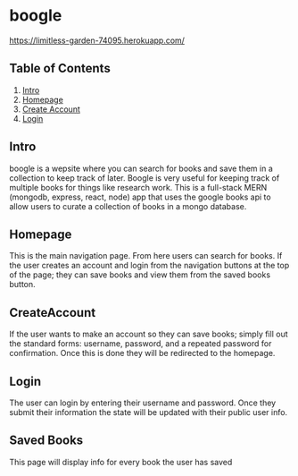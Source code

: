 # boogle
https://limitless-garden-74095.herokuapp.com/
## Table of Contents
 1. [Intro](https://github.com/The-Ryan-Mobley/boogle/new/master/README.md#Intro)
 2. [Homepage](https://github.com/The-Ryan-Mobley/boogle/new/master/README.md#Homepage)
 3. [Create Account](https://github.com/The-Ryan-Mobley/boogle/new/master/README.md#CreateAccount)
 4. [Login](https://github.com/The-Ryan-Mobley/boogle/new/master/README.md#Intro)

## Intro
  boogle is a wepsite where you can search for books and save them in a collection to keep track of later. Boogle is very useful for 
  keeping track of multiple books for things like research work. This is a full-stack MERN (mongodb, express, react, node) app that 
  uses the google books api to allow users to curate a collection of books in a mongo database.
  
## Homepage
  This is the main navigation page. From here users can search for books. If the user creates an account and login from the navigation 
  buttons at the top of the page; they can save books and view them from the saved books button. 

## CreateAccount
  If the user wants to make an account so they can save books; simply fill out the standard forms: username, password, and a repeated 
  password for confirmation. Once this is done they will be redirected to the homepage.

## Login
  The user can login by entering their username and password. Once they submit their information the state will be updated with their 
  public user info.
  

## Saved Books
  This page will display info for every book the user has saved
